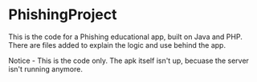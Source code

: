 # PhishingProject

This is the code for a Phishing educational app, built on Java and PHP.
There are files added to explain the logic and use behind the app.

Notice - This is the code only.
The apk itself isn't up, becuase the server isn't running anymore.
